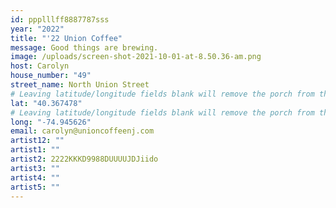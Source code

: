 ```yaml
---
id: ppplllff8887787sss
year: "2022"
title: "'22 Union Coffee"
message: Good things are brewing.
image: /uploads/screen-shot-2021-10-01-at-8.50.36-am.png
host: Carolyn
house_number: "49"
street_name: North Union Street
# Leaving latitude/longitude fields blank will remove the porch from the Porchfest map.
lat: "40.367478"
# Leaving latitude/longitude fields blank will remove the porch from the Porchfest map.
long: "-74.945626"
email: carolyn@unioncoffeenj.com
artist12: ""
artist1: ""
artist2: 2222KKKD9988DUUUUJDJiido
artist3: ""
artist4: ""
artist5: ""
---
```


